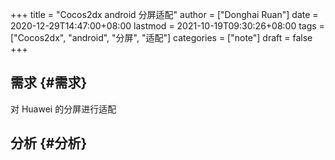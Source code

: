 +++
title = "Cocos2dx android 分屏适配"
author = ["Donghai Ruan"]
date = 2020-12-29T14:47:00+08:00
lastmod = 2021-10-19T09:30:26+08:00
tags = ["Cocos2dx", "android", "分屏", "适配"]
categories = ["note"]
draft = false
+++

## 需求 {#需求}

对 Huawei 的分屏进行适配


## 分析 {#分析}
